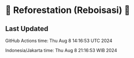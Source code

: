 
# 🌳 Reforestation (Reboisasi) 🌲

## Last Updated

GitHub Actions time: Thu Aug  8 14:16:53 UTC 2024

Indonesia/Jakarta time: Thu Aug  8 21:16:53 WIB 2024

